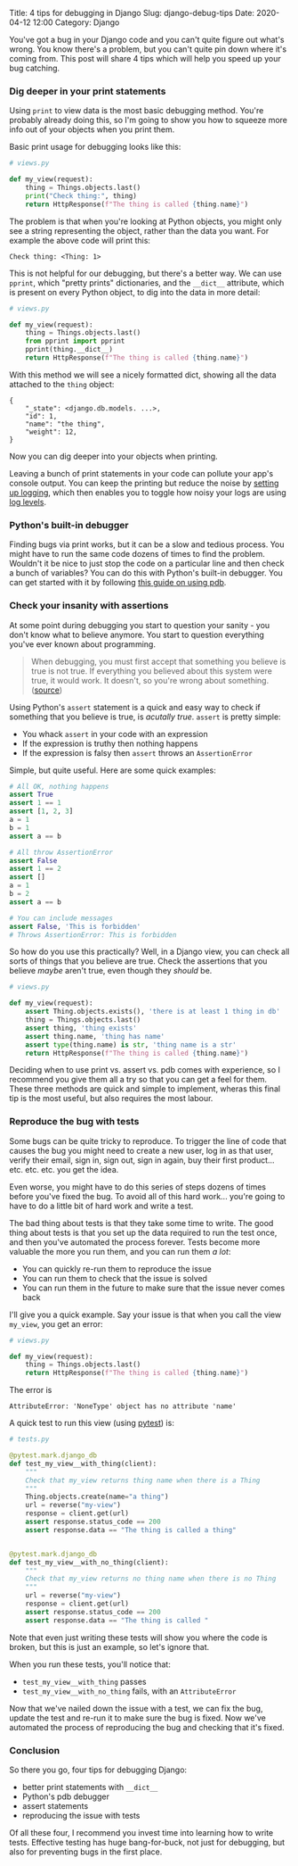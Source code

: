 Title: 4 tips for debugging in Django
Slug: django-debug-tips
Date: 2020-04-12 12:00
Category: Django

You've got a bug in your Django code and you can't quite figure out what's wrong. You know there's a problem, but you can't quite pin down where it's coming from. This post will share 4 tips which will help you speed up your bug catching.

### Dig deeper in your print statements

Using `print` to view data is the most basic debugging method. You're probably already doing this, so I'm going to show you how to squeeze more info out of your objects when you print them.

Basic print usage for debugging looks like this:

```python
# views.py

def my_view(request):
    thing = Things.objects.last()
    print("Check thing:", thing)
    return HttpResponse(f"The thing is called {thing.name}")

```

The problem is that when you're looking at Python objects, you might only see a string representing the object, rather than the data you want. For example the above code will print this:

```text
Check thing: <Thing: 1>
```

This is not helpful for our debugging, but there's a better way. We can use `pprint`, which "pretty prints" dictionaries, and the `__dict__` attribute, which is present on every Python object, to dig into the data in more detail:

```python
# views.py

def my_view(request):
    thing = Things.objects.last()
    from pprint import pprint
    pprint(thing.__dict__)
    return HttpResponse(f"The thing is called {thing.name}")

```

With this method we will see a nicely formatted dict, showing all the data attached to the `thing` object:

```text
{
    "_state": <django.db.models. ...>,
    "id": 1,
    "name": "the thing",
    "weight": 12,
}
```

Now you can dig deeper into your objects when printing.

Leaving a bunch of print statements in your code can pollute your app's console output. You can keep the printing but reduce the noise by [setting up logging](https://mattsegal.dev/file-logging-django.html), which then enables you to toggle how noisy your logs are using [log levels](https://docs.python.org/3/howto/logging.html).

### Python's built-in debugger

Finding bugs via print works, but it can be a slow and tedious process. You might have to run the same code dozens of times to find the problem. Wouldn't it be nice to just stop the code on a particular line and then check a bunch of variables? You can do this with Python's built-in debugger. You can get started with it by following [this guide on using pdb](https://mattsegal.dev/django-debug-pdb.html).

### Check your insanity with assertions

At some point during debugging you start to question your sanity - you don't know what to believe anymore. You start to question everything you've ever known about programming.

> When debugging, you must first accept that something you believe is true is not true. If everything you believed about this system were true, it would work. It doesn't, so you're wrong about something. ([source](https://twitter.com/cocoaphony/status/1224364439429881856))

Using Python's `assert` statement is a quick and easy way to check if something that you believe is true, is _acutally true_. `assert` is pretty simple:

- You whack `assert` in your code with an expression
- If the expression is truthy then nothing happens
- If the expression is falsy then `assert` throws an `AssertionError`

Simple, but quite useful. Here are some quick examples:

```python
# All OK, nothing happens
assert True
assert 1 == 1
assert [1, 2, 3]
a = 1
b = 1
assert a == b

# All throw AssertionError
assert False
assert 1 == 2
assert []
a = 1
b = 2
assert a == b

# You can include messages
assert False, 'This is forbidden'
# Throws AssertionError: This is forbidden

```

So how do you use this practically? Well, in a Django view, you can check all sorts of things that you believe are true. Check the assertions that you believe _maybe_ aren't true, even though they _should_ be.

```python
# views.py

def my_view(request):
    assert Thing.objects.exists(), 'there is at least 1 thing in db'
    thing = Things.objects.last()
    assert thing, 'thing exists'
    assert thing.name, 'thing has name'
    assert type(thing.name) is str, 'thing name is a str'
    return HttpResponse(f"The thing is called {thing.name}")

```

Deciding when to use print vs. assert vs. pdb comes with experience, so I recommend you give them all a try so that you can get a feel for them. These three methods are quick and simple to implement, wheras this final tip is the most useful, but also requires the most labour.

### Reproduce the bug with tests

Some bugs can be quite tricky to reproduce. To trigger the line of code that causes the bug you might need to create a new user, log in as that user, verify their email, sign in, sign out, sign in again, buy their first product... etc. etc. etc. you get the idea.

Even worse, you might have to do this series of steps dozens of times before you've fixed the bug. To avoid all of this hard work... you're going to have to do a little bit of hard work and write a test.

The bad thing about tests is that they take some time to write. The good thing about tests is that you set up the data required to run the test once, and then you've automated the process forever. Tests become more valuable the more you run them, and you can run them _a lot_:

- You can quickly re-run them to reproduce the issue
- You can run them to check that the issue is solved
- You can run them in the future to make sure that the issue never comes back

I'll give you a quick example. Say your issue is that when you call the view `my_view`, you get an error:

```python
# views.py

def my_view(request):
    thing = Things.objects.last()
    return HttpResponse(f"The thing is called {thing.name}")

```

The error is

```text
AttributeError: 'NoneType' object has no attribute 'name'
```

A quick test to run this view (using [pytest](https://docs.pytest.org/en/latest/)) is:

```python
# tests.py

@pytest.mark.django_db
def test_my_view__with_thing(client):
    """
    Check that my_view returns thing name when there is a Thing
    """
    Thing.objects.create(name="a thing")
    url = reverse("my-view")
    response = client.get(url)
    assert response.status_code == 200
    assert response.data == "The thing is called a thing"


@pytest.mark.django_db
def test_my_view__with_no_thing(client):
    """
    Check that my_view returns no thing name when there is no Thing
    """
    url = reverse("my-view")
    response = client.get(url)
    assert response.status_code == 200
    assert response.data == "The thing is called "

```

Note that even just writing these tests will show you where the code is broken, but this is just an example, so let's ignore that.

When you run these tests, you'll notice that:

- `test_my_view__with_thing` passes
- `test_my_view__with_no_thing` fails, with an `AttributeError`

Now that we've nailed down the issue with a test, we can fix the bug, update the test and re-run it to make sure the bug is fixed. Now we've automated the process of reproducing the bug and checking that it's fixed.

### Conclusion

So there you go, four tips for debugging Django:

- better print statements with `__dict__`
- Python's pdb debugger
- assert statements
- reproducing the issue with tests

Of all these four, I recommend you invest time into learning how to write tests. Effective testing has huge bang-for-buck, not just for debugging, but also for preventing bugs in the first place.
